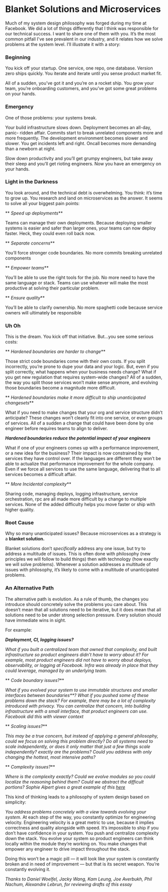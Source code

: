 # Blanket Solutions and Microservices


Much of my system design philosophy was forged during my time at Facebook. We
did a lot of things differently that I think was responsible for our technical
success. I want to share one of them with you. It’s the most common pitfall
I've see prevalent in our industry, and it relates how we solve problems at
the system level. I’ll illustrate it with a story:

### Beginning

You kick off your startup. One service, one repo, one database. Version zero
ships quickly. You iterate and iterate until you sense product market fit.

All of a sudden, you’ve got it and you’re on a rocket ship. You grow your
team, you’re onboarding customers, and you’ve got some great problems on your
hands.

### Emergency

One of those problems: your systems break.

Your build infrastructure slows down. Deployment becomes an all-day, panic-
ridden affair. Commits start to break unrelated components more and more
frequently. The development environment becomes slower and slower. You get
incidents left and right. Oncall becomes more demanding than a newborn at
night.

Slow down productivity and you’ll get grumpy engineers, but take away their
sleep and you’ll get rioting engineers. Now you have an emergency on your
hands.

### Light in the Darkness

You look around, and the technical debt is overwhelming. You think: it’s time
to grow up. You research and land on microservices as the answer. It seems to
solve all your biggest pain points:

 ** _Speed up deployments_**

Teams can manage their own deployments. Because deploying smaller systems is
easier and safer than larger ones, your teams can now deploy faster. Heck,
they could even roll back now.

 ** _Separate concerns_**

You’ll force stronger code boundaries. No more commits breaking unrelated
components

 ** _Empower teams_**

You’ll be able to use the right tools for the job. No more need to have the
same language or stack. Teams can use whatever will make the most productive
at solving their particular problem.

 ** _Ensure quality_**

You’ll be able to clarify ownership. No more spaghetti code because service
owners will ultimately be responsible

### Uh Oh

This is the dream. You kick off that initiative. But…you see some serious
costs:

 ** _Hardened boundaries are harder to change_**

Those strict code boundaries come with their own costs. If you split
incorrectly, you’re prone to dupe your data and your logic. But, even if you
split correctly, what happens when your business needs change? What if you get
new regulation that requires system-wide changes? All of a sudden, the way you
split those services won’t make sense anymore, and evolving those boundaries
become a magnitude more difficult.

 ** _Hardened boundaries make it more difficult to ship unanticipated
changesets_**

What if you need to make changes that your org and service structure didn’t
anticipate? These changes won’t cleanly fit into one service, or even groups
of services. All of a sudden a change that could have been done by one
engineer before requires teams to align to deliver.

**_Hardened boundaries reduce the potential impact of your engineers_**

What if one of your engineers comes up with a performance improvement, or a
new idea for the business? Their impact is now constrained by the services
they have control over. If the languages are different they won’t be able to
actualize that performance improvement for the whole company. Even if we force
all services to use the same language, delivering that to all services becomes
a difficult affair.

 ** _More Incidental complexity_**

Sharing code, managing deploys, logging infrastructure, service orchestration,
rpc are all made more difficult by a change to multiple services. None of the
added difficulty helps you move faster or ship with higher quality.

### Root Cause

Why so many unanticipated issues? Because microservices as a strategy is a
**blanket solution.**

Blanket solutions don’t _specifically_ address any one issue, but try to
address a multitude of issues. This is often done with philosophy (new
principles we will follow to build things) then with technology (how exactly
we will solve problems). Whenever a solution addresses a multitude of issues
with philosophy, it’s likely to come with a multitude of unanticipated
problems.

### An Alternative Path

The alternative path is evolution. As a rule of thumb, the changes you
introduce should concretely solve the problems you care about. This doesn’t
mean that all solutions need to be iterative, but it does mean that all
solutions need to be under strong selection pressure. Every solution should
have immediate wins in sight.

For example:

**_Deployment, CI, logging issues?_**

_What if you built a centralized team that owned that complexity, and built
infrastructure so product engineers didn’t have to worry about it? For
example, most product engineers did not have to worry about deploys,
observability, or logging at Facebook. Infra was already in place that they
could leverage, managed by an underlying team._

 ** _Code boundary issues?_**

_What if you evolved your system to use_ _immutable structures_ _and_ _smaller
interfaces between boundaries**? What if you pushed some of these problems
down the stack? For example, there may be a lot of complexity introduced with
privacy. You can centralize that concern, into building infrastructure with a
small interface, that product engineers can use. Facebook did this with viewer
context_

 ** _Scaling issues?_**

_This may be a true concern, but instead of applying a general philosophy,
could we focus on solving this problem directly? Do all systems need to scale
independently, or does it only matter that just a few things scale
independently? exactly are the problems? Could you address with_ _only
changing the hottest, most intensive paths?_

 ** _Complexity issues?_**

_Where is the complexity exactly? Could we evolve modules so you could
localize the reasoning behind them? Could we abstract the difficult portions?
Sophie Alpert gives a great example of this_
[_here_](https://sophiebits.com/2020/01/01/fast-maintainable-db-patterns.html)

This kind of thinking leads to a philosophy of system design based on
simplicity:

 _You address problems concretely with a view towards evolving your system._
At each step of the way, you constantly optimize for engineering velocity.
Engineering velocity is a great metric to use, because it implies correctness
and quality alongside with speed. It’s impossible to ship if you don’t have
confidence in your system. You push and centralize complexity down the stack.
You evolve your system so product engineers can think locally within the
module they’re working on. You make changes that empower any engineer to drive
impact throughout the stack.

Doing this won’t be a magic pill — it will look like your system is constantly
broken and in need of improvement — but that is its secret weapon. You’re
constantly evolving it.

_Thanks to Daniel Woelfel, Jacky Wang, Kam Leung, Joe Averbukh, Phil Nachum,
Alexandre Lebrun, for reviewing drafts of this essay_

